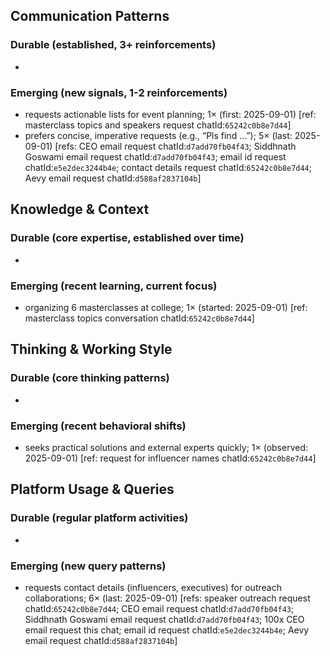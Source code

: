 ## Communication Patterns
### Durable (established, 3+ reinforcements)
-

### Emerging (new signals, 1-2 reinforcements)
- requests actionable lists for event planning; 1× (first: 2025-09-01) [ref: masterclass topics and speakers request chatId:`65242c0b8e7d44`]
- prefers concise, imperative requests (e.g., “Pls find ...”); 5× (last: 2025-09-01) [refs: CEO email request chatId:`d7add70fb04f43`; Siddhnath Goswami email request chatId:`d7add70fb04f43`; email id request chatId:`e5e2dec3244b4e`; contact details request chatId:`65242c0b8e7d44`; Aevy email request chatId:`d588af2837104b`]

## Knowledge & Context
### Durable (core expertise, established over time)
-

### Emerging (recent learning, current focus)
- organizing 6 masterclasses at college; 1× (started: 2025-09-01) [ref: masterclass topics conversation chatId:`65242c0b8e7d44`]

## Thinking & Working Style
### Durable (core thinking patterns)
-

### Emerging (recent behavioral shifts)
- seeks practical solutions and external experts quickly; 1× (observed: 2025-09-01) [ref: request for influencer names chatId:`65242c0b8e7d44`]

## Platform Usage & Queries
### Durable (regular platform activities)
-

### Emerging (new query patterns)
- requests contact details (influencers, executives) for outreach collaborations; 6× (last: 2025-09-01) [refs: speaker outreach request chatId:`65242c0b8e7d44`; CEO email request chatId:`d7add70fb04f43`; Siddhnath Goswami email request chatId:`d7add70fb04f43`; 100x CEO email request this chat; email id request chatId:`e5e2dec3244b4e`; Aevy email request chatId:`d588af2837104b`]